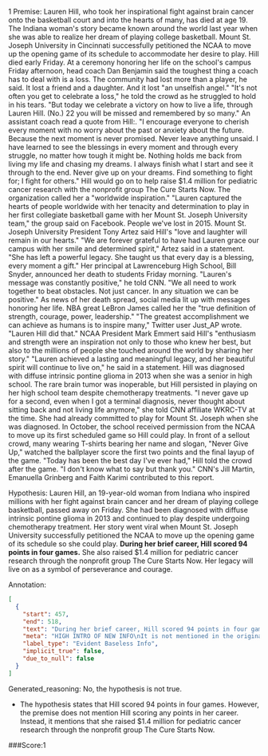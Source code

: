 1
Premise:
Lauren Hill, who took her inspirational fight against brain cancer onto the basketball court and into the hearts of many, has died at age 19. The Indiana woman's story became known around the world last year when she was able to realize her dream of playing college basketball. Mount St. Joseph University in Cincinnati successfully petitioned the NCAA to move up the opening game of its schedule to accommodate her desire to play. Hill died early Friday. At a ceremony honoring her life on the school's campus Friday afternoon, head coach Dan Benjamin said the toughest thing a coach has to deal with is a loss. The community had lost more than a player, he said. It lost a friend and a daughter. And it lost "an unselfish angel." "It's not often you get to celebrate a loss," he told the crowd as he struggled to hold in his tears. "But today we celebrate a victory on how to live a life, through Lauren Hill. (No.) 22 you will be missed and remembered by so many." An assistant coach read a quote from Hill:. "I encourage everyone to cherish every moment with no worry about the past or anxiety about the future. Because the next moment is never promised. Never leave anything unsaid. I have learned to see the blessings in every moment and through every struggle, no matter how tough it might be. Nothing holds me back from living my life and chasing my dreams. I always finish what I start and see it through to the end. Never give up on your dreams. Find something to fight for; I fight for others." Hill would go on to help raise $1.4 million for pediatric cancer research with the nonprofit group The Cure Starts Now. The organization called her a "worldwide inspiration." "Lauren captured the hearts of people worldwide with her tenacity and determination to play in her first collegiate basketball game with her Mount St. Joseph University team," the group said on Facebook. People we've lost in 2015. Mount St. Joseph University President Tony Artez said Hill's "love and laughter will remain in our hearts." "We are forever grateful to have had Lauren grace our campus with her smile and determined spirit," Artez said in a statement. "She has left a powerful legacy. She taught us that every day is a blessing, every moment a gift." Her principal at Lawrenceburg High School, Bill Snyder, announced her death to students Friday morning. "Lauren's message was constantly positive," he told CNN. "We all need to work together to beat obstacles. Not just cancer. In any situation we can be positive." As news of her death spread, social media lit up with messages honoring her life. NBA great LeBron James called her the "true definition of strength, courage, power, leadership." "The greatest accomplishment we can achieve as humans is to inspire many," Twitter user Just_AP wrote. "Lauren Hill did that." NCAA President Mark Emmert said Hill's "enthusiasm and strength were an inspiration not only to those who knew her best, but also to the millions of people she touched around the world by sharing her story." "Lauren achieved a lasting and meaningful legacy, and her beautiful spirit will continue to live on," he said in a statement. Hill was diagnosed with diffuse intrinsic pontine glioma in 2013 when she was a senior in high school. The rare brain tumor was inoperable, but Hill persisted in playing on her high school team despite chemotherapy treatments. "I never gave up for a second, even when I got a terminal diagnosis, never thought about sitting back and not living life anymore," she told CNN affiliate WKRC-TV at the time. She had already committed to play for Mount St. Joseph when she was diagnosed. In October, the school received permission from the NCAA to move up its first scheduled game so Hill could play. In front of a sellout crowd, many wearing T-shirts bearing her name and slogan, "Never Give Up," watched the ballplayer score the first two points and the final layup of the game. "Today has been the best day I've ever had," Hill told the crowd after the game. "I don't know what to say but thank you." CNN's Jill Martin, Emanuella Grinberg and Faith Karimi contributed to this report.


Hypothesis:
Lauren Hill, an 19-year-old woman from Indiana who inspired millions with her fight against brain cancer and her dream of playing college basketball, passed away on Friday. She had been diagnosed with diffuse intrinsic pontine glioma in 2013 and continued to play despite undergoing chemotherapy treatment. Her story went viral when Mount St. Joseph University successfully petitioned the NCAA to move up the opening game of its schedule so she could play. **During her brief career, Hill scored 94 points in four games.** She also raised $1.4 million for pediatric cancer research through the nonprofit group The Cure Starts Now. Her legacy will live on as a symbol of perseverance and courage.

Annotation:
```json
[
  {
    "start": 457,
    "end": 518,
    "text": "During her brief career, Hill scored 94 points in four games.",
    "meta": "HIGH INTRO OF NEW INFO\nIt is not mentioned in the original source that 'Hill scored 94 points in four games during her brief career.'",
    "label_type": "Evident Baseless Info",
    "implicit_true": false,
    "due_to_null": false
  }
]
```

Generated_reasoning:
No, the hypothesis is not true. 
- The hypothesis states that Hill scored 94 points in four games. However, the premise does not mention Hill scoring any points in her career. Instead, it mentions that she raised $1.4 million for pediatric cancer research through the nonprofit group The Cure Starts Now.

###Score:1
